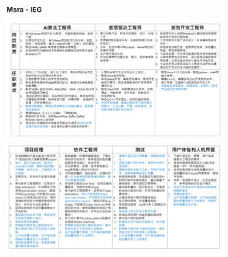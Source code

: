 

### Msra - IEG

![1568082206840](..\pic\jd-msra-ieg-1.jpeg)

![1568082297480](..\pic\jd-msra-ieg-2.jpeg)


